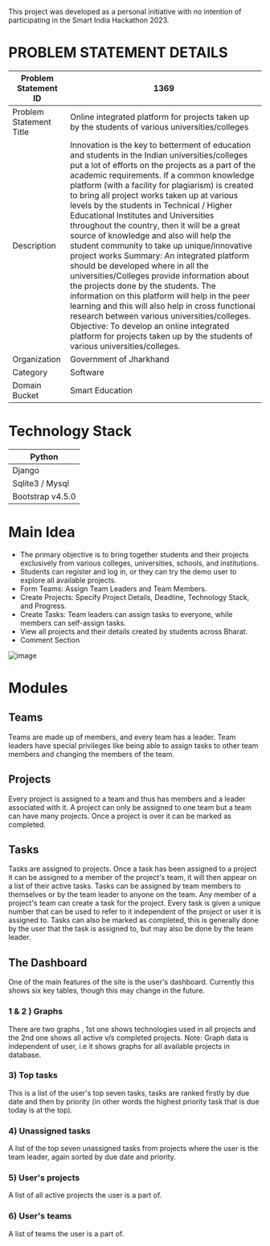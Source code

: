 This project was developed as a personal initiative with no intention of participating in the Smart India Hackathon 2023.

# PROBLEM STATEMENT DETAILS
| Problem Statement ID              | 1369                           |
|-----------------------------------|--------------------------------|
| Problem Statement Title           | Online integrated platform for projects taken up by the students of various universities/colleges |
| Description                       | Innovation is the key to betterment of education and students in the Indian universities/colleges put a lot of efforts on the projects as a part of the academic requirements. If a common knowledge platform (with a facility for plagiarism) is created to bring all project works taken up at various levels by the students in Technical / Higher Educational Institutes and Universities throughout the country, then it will be a great source of knowledge and also will help the student community to take up unique/innovative project works Summary: An integrated platform should be developed where in all the universities/Colleges provide information about the projects done by the students. The information on this platform will help in the peer learning and this will also help in cross functional research between various universities/colleges. Objective: To develop an online integrated platform for projects taken up by the students of various universities/colleges. |
| Organization                      | Government of Jharkhand          |
| Category                          | Software                         |
| Domain Bucket                     | Smart Education                  |

# Technology Stack
| Python |
|--------|
| Django|
|Sqlite3 / Mysql|
|Bootstrap v4.5.0|

# Main Idea
- The primary objective is to bring together students and their projects exclusively from various colleges, universities, schools, and institutions.
- Students can register and log in, or they can try the demo user to explore all available projects.
- Form Teams: Assign Team Leaders and Team Members.
- Create Projects: Specify Project Details, Deadline, Technology Stack, and Progress.
- Create Tasks: Team leaders can assign tasks to everyone, while members can self-assign tasks.
- View all projects and their details created by students across Bharat.
- Comment Section

![image](https://github.com/Akshay-Arjun/National-Project-Management/assets/68991993/b1fc3907-a1d9-46c2-8f5f-cabac21ef3a5)

# Modules
## Teams
Teams are made up of members, and every team has a leader. Team leaders have
special privileges like being able to assign tasks to other team members and
changing the members of the team. 

## Projects
Every project is assigned to a team and thus has members and a leader associated
with it. A project can only be assigned to one team but a team can have many
projects. Once a project is over it can be marked as completed.

## Tasks
Tasks are assigned to projects. Once a task has been assigned to a project it
can be assigned to a member of the project's team, it will then appear on a list
of their active tasks. Tasks can be assigned by team members to themselves or by
the team leader to anyone on the team. Any member of a project's team can create
a task for the project. Every task is given a unique number that can be used to
refer to it independent of the project or user it is assigned to. Tasks can also
be marked as completed, this is generally done by the user that the task is
assigned to, but may also be done by the team leader.

## The Dashboard
One of the main features of the site is the user's dashboard.
Currently this shows six key tables, though this may change in the
future.

### 1 & 2 ) Graphs
There are two graphs , 1st one shows technologies used in all projects and the 2nd one shows all active v/s completed projects.
Note: Graph data is independent of user, i.e it shows graphs for all available projects in database.

### 3) Top tasks
This is a list of the user's top seven tasks, tasks are ranked firstly by due
date and then by priority (in other words the highest priority task that is due
today is at the top).

### 4) Unassigned tasks
A list of the top seven unassigned tasks from projects where the user is the
team leader, again sorted by due date and priority.

### 5) User's projects
A list of all active projects the user is a part of.

### 6) User's teams
A list of teams the user is a part of.
